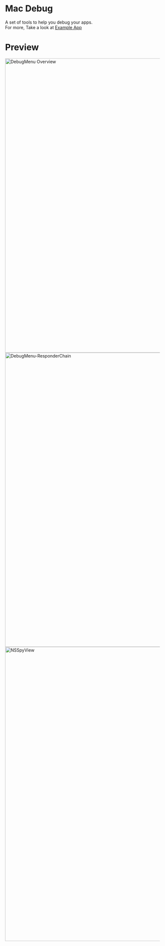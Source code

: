 # Mac Debug
A set of tools to help you debug your apps.<br>
For more, Take a look at [Example App](https://github.com/AbodiDawoud/MacDebugTools/blob/main/Example/MacDebugExample/MacDebugExampleApp.swift)

# Preview
<img width="1470" height="956" alt="DebugMenu Overview" src="https://github.com/user-attachments/assets/f87895d4-64cb-49cc-84dd-89f3028cbd60" />
<img width="1470" height="956" alt="DebugMenu-ResponderChain" src="https://github.com/user-attachments/assets/43bb7be5-89cd-4f56-bcb3-11d914a3de05" />
<img width="1470" height="956" alt="NSSpyView" src="https://github.com/user-attachments/assets/6bdf8014-af9b-472f-b783-86196a437443" />
